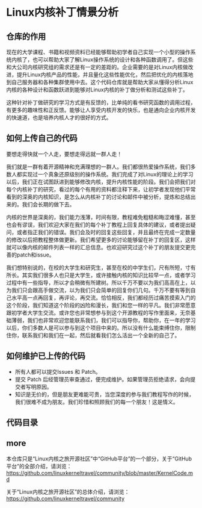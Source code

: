 # Linux内核补丁情景分析

## 仓库的作用

现在的大学课程、书籍和视频资料已经能够帮助初学者自己实现一个小型的操作系统内核了，也可以帮助大家了解Linux操作系统的设计和各种函数调用了。但这些和大公司内核研究组的需求还是有一定的差距的。企业需要的是对Linux内核做改进，提升Linux内核产品的性能，并且量化这些性能优化，然后把优化的内核落地到自己服务器和各种集群使用中去。这个代码仓库就是帮助大家从懂得分析Linux内核的各种设计和函数跃进到能够对Linux内核的补丁做分析和测试这些补丁。

这种针对补丁做研究的学习方式是有反馈的，比单纯的看书研究函数的调用过程，有更多的趣味性和正反馈。能够让人享受内核开发的快乐，也是通向企业内核开发的快速道，也是培养内核人才的很好的方式。

## 如何上传自己的代码

要想走得快就一个人走，要想走得远就一群人走！

我们就是一群有着开源精神和充满理想的一群人。我们都很热爱操作系统，我们多数人都实现过一个真象还原级别的操作系统。我们完成了对Linux的理论上的学习以后，我们正在试图跃进到能够修改内核，提升内核性能的阶段。我们会把我们对每个内核补丁的研究，看过的每个有用的资料都注释下来，让初学者发现他们平常看到的深奥的内核知识，是怎么从内核补丁的讨论和邮件中被分析，提炼和总结出来的。我们会长期的做下去。

内核的世界是深奥的，我们能力浅薄，时间有限，教程难免粗糙和晦涩难懂，甚至也会有谬误，我们欢迎大家在我们的每个补丁教程上回复具体的建议，或者提出疑问，或者指正我们的错误。我们会及时的回复这些回复，并且最终在完成一定数量的修改以后把教程整体做更新。我们希望更多的讨论能够留在补丁的回复区，这样就可以像内核的邮件列表一样的汇总信息。也欢迎研究过这个补丁的朋友提交更完善的patch和issue。

我们想特别说的，在校的大学生和研究生，甚至在校的中学生们，尺有所短，寸有所长。其实我们很多人也只是大学生，或许接触内核的知识比较早一点，或者学习过程中有一些指导，所以才会稍微有所建树。所以千万不要以为我们高高在上，以为我们只会跟高手做交流，以为我们只会简单的回复你们几句。千万不要有等到自己水平高一点再回复，再评论，再交流。恰恰相反，我们都经历过痛苦摸索入门的这个阶段，我们知道这个阶段的凶险和漫长，我们和您一样的平凡。我们非常愿意跟初学者大学生交流。或许您也非常想参与到这个开源教程的写作里面来，无奈基础薄弱，我们也非常欢迎您能联系我们，我们可以指导你，帮助你，在一年的学习以后，你们多数人是可以参与到这个项目中来的。所以没有什么能束缚住你，限制住你，联系我们和我们在一起，然后就看我们怎么活出一个全新的自己了。

## 如何维护已上传的代码
- 所有人都可以提交Issues 和 Patch。
- 提交 Patch 后经管理员审查通过，便完成维护。如果管理员拒绝请求，会向提交者写明原因。
- 知识是无价的，但是朋友更难能可贵，当您深度的参与我们教程写作的时候，我们很难不成为朋友。我们珍惜和照顾我们的每一个朋友！这是情义。

## 代码目录

## more

本仓库只是“Linux内核之旅开源社区”中“GitHub平台”的一个部分，关于“GitHub平台”的全部介绍，请浏览：
https://github.com/linuxkerneltravel/community/blob/master/KernelCode.md

关于“Linux内核之旅开源社区”的总体介绍，请浏览：
https://github.com/linuxkerneltravel/community

